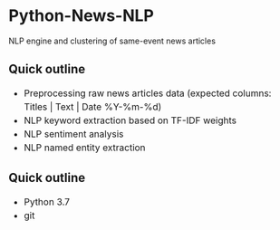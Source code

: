 # Python-News-NLP

NLP engine and clustering of same-event news articles

## Quick outline
<ul style="line-height: 1.5; font-size:12pt">
  <li>Preprocessing raw news articles data (expected columns: Titles | Text | Date %Y-%m-%d)</li>
  <li>NLP keyword extraction based on TF-IDF weights</li>
  <li>NLP sentiment analysis</li>
  <li>NLP named entity extraction</li>
</ul>

## Quick outline
<ul style="line-height: 1.5; font-size:12pt">
  <li>Python 3.7</li>
  <li>git</li>
</ul>

